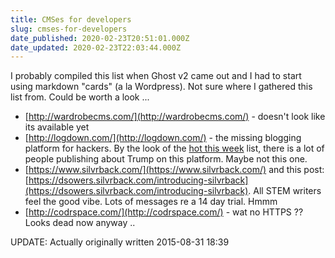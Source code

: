 ```yaml
---
title: CMSes for developers
slug: cmses-for-developers
date_published: 2020-02-23T20:51:01.000Z
date_updated: 2020-02-23T22:03:44.000Z
---
```


I probably compiled this list when Ghost v2 came out and I had to start using markdown "cards" (a la Wordpress). Not sure where I gathered this list from. Could be worth a look ...

- [http://wardrobecms.com/](http://wardrobecms.com/) - doesn't look like its available yet
- [http://logdown.com/](http://logdown.com/) - the missing blogging platform for hackers. By the look of the [hot this week](https://logdown.com/explore/week) list, there is a lot of people publishing about Trump on this platform. Maybe not this one.
- [https://www.silvrback.com/](https://www.silvrback.com/) and this post: [https://dsowers.silvrback.com/introducing-silvrback](https://dsowers.silvrback.com/introducing-silvrback). All STEM writers feel the good vibe. Lots of messages re a 14 day trial. Hmmm
- [http://codrspace.com/](http://codrspace.com/) - wat no HTTPS ?? Looks dead now anyway ..

UPDATE: Actually originally written 2015-08-31 18:39
